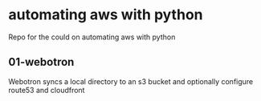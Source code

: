 # automating aws with python

Repo for the could on automating aws with python

## 01-webotron

Webotron syncs a local directory to an s3 bucket and optionally
configure route53 and cloudfront
